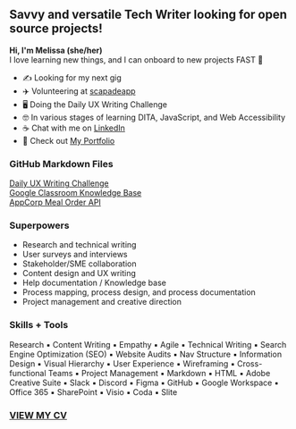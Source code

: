 ## Savvy and versatile Tech Writer looking for open source projects!
**Hi, I'm Melissa (she/her)**  
I love learning new things, and I can onboard to new projects FAST 🚀

- ✍️ Looking for my next gig
- ✈️ Volunteering at [scapadeapp](https://www.scapadeapp.com/)
- 🖥️ Doing the Daily UX Writing Challenge
- 🤓 In various stages of learning DITA, JavaScript, and Web Accessibility
- ☕ Chat with me on [LinkedIn](https://www.linkedin.com/in/melissaligertwood/)
- 📃 Check out [My Portfolio](https://www.contentlime.com/)

### GitHub Markdown Files
[Daily UX Writing Challenge](https://github.com/TechWriterMelissa/daily-ux-writing-challenge)  
[Google Classroom Knowledge Base](https://github.com/TechWriterMelissa/student-portfolio/tree/main/Classroom%20KBAs)  
[AppCorp Meal Order API](https://github.com/TechWriterMelissa/student-portfolio/tree/main/Mock-API-Sample)  

### Superpowers
- Research and technical writing
- User surveys and interviews
- Stakeholder/SME collaboration
- Content design and UX writing
- Help documentation / Knowledge base
- Process mapping, process design, and process documentation
- Project management and creative direction

### Skills + Tools
Research ▪️ Content Writing ▪️ Empathy ▪️ Agile ▪️ Technical Writing ▪️ Search Engine Optimization (SEO) ▪️ Website Audits ▪️ Nav Structure ▪️ Information Design ▪️ Visual Hierarchy ▪️ User Experience ▪️ Wireframing ▪️ Cross-functional Teams ▪️ Project Management ▪️ Markdown ▪️ HTML ▪️ Adobe Creative Suite ▪️ Slack ▪️ Discord ▪️ Figma ▪️ GitHub ▪️ Google Workspace ▪️ Office 365 ▪️ SharePoint ▪️ Visio ▪️ Coda ▪️ Slite


### [VIEW MY CV](https://drive.google.com/file/d/1BCCF1csjqJ8StowXno7sRdKqB6t2amtY/view)  
